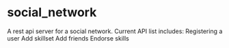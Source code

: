# social_network
A rest api server for a social network.
Current API list includes:
Registering a user
Add skillset
Add friends
Endorse skills
